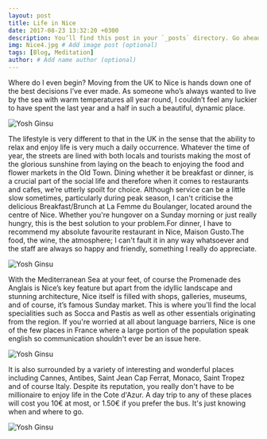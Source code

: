 ```yaml
---
layout: post
title: Life in Nice
date: 2017-08-23 13:32:20 +0300
description: You’ll find this post in your `_posts` directory. Go ahead and edit it and re-build the site to see your changes. # Add post description (optional)
img: Nice4.jpg # Add image post (optional)
tags: [Blog, Meditation]
author: # Add name author (optional)
---
```

Where do I even begin? Moving from the UK to Nice is hands down one of the best decisions I’ve ever made. As someone who’s always wanted to live by the sea with warm temperatures all year round, I couldn’t feel any luckier to have spent the last year and a half in such a beautiful, dynamic place.

![Yosh Ginsu]({{site.baseurl}}/assets/img/Nice.jpg)

The lifestyle is very different to that in the UK in the sense that the ability to relax and enjoy life is very much a daily occurrence. Whatever the time of year, the streets are lined with both locals and tourists making the most of the glorious sunshine from laying on the beach to  enjoying the food and flower markets in the Old Town. Dining whether it be breakfast or dinner, is a crucial part of the social life and therefore when it comes to restaurants and cafes, we’re utterly spoilt for choice. Although service can be a little slow sometimes, particularly during peak season, I can't criticise the delicious Breakfast/Brunch at La Femme du Boulanger, located around the centre of Nice. Whether you're hungover on a Sunday morning or just really hungry, this is the best solution to your problem.For dinner, I have to recommend my absolute favourite restaurant in Nice, Maison Gusto.The food, the wine, the atmosphere; I can't fault it in any way whatsoever and the staff are always so happy and friendly, something I really do appreciate. 

![Yosh Ginsu]({{site.baseurl}}/assets/img/Lafemme2.jpg)

With the Mediterranean Sea at your feet, of course the Promenade des Anglais is Nice’s key feature but apart from the idyllic landscape and stunning architecture, Nice itself is filled with shops, galleries, museums, and of course, it’s famous Sunday market. This is where you'll find the local specialities such as Socca and Pastis as well as other essentials originating from the region. If you're worried at all about language barriers, Nice is one of the few places in France where a large portion of the population speak english so communication shouldn't ever be an issue here.

![Yosh Ginsu]({{site.baseurl}}/assets/img/Plongeoir.jpg)

It is also surrounded by a variety of interesting and wonderful places including Cannes, Antibes, Saint Jean Cap Ferrat, Monaco, Saint Tropez and of course Italy. Despite its reputation, you really don't have to be millionaire to enjoy life in the Cote d'Azur. A day trip to any of these places will cost you 10€ at most, or 1.50€ if you prefer the bus. It's just knowing when and where to go.

![Yosh Ginsu]({{site.baseurl}}/assets/img/NiceSunset2.jpg)


[jekyll-docs]: https://jekyllrb.com/docs/home
[jekyll-gh]:   https://github.com/jekyll/jekyll
[jekyll-talk]: https://talk.jekyllrb.com/
